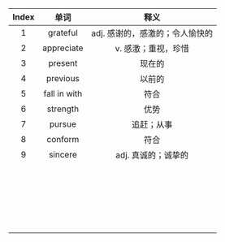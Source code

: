 | Index |     单词     |              释义               |
| :---: | :----------: | :-----------------------------: |
|   1   |   grateful   | adj. 感谢的，感激的；令人愉快的 |
|   2   |  appreciate  |       v. 感激；重视，珍惜       |
|   3   |   present    |             现在的              |
|   4   |   previous   |             以前的              |
|   5   | fall in with |              符合               |
|   6   |   strength   |              优势               |
|   7   |    pursue    |           追赶；从事            |
|   8   |   conform    |              符合               |
|   9   |   sincere    |       adj. 真诚的；诚挚的       |
|       |              |                                 |
|       |              |                                 |
|       |              |                                 |
|       |              |                                 |
|       |              |                                 |
|       |              |                                 |
|       |              |                                 |
|       |              |                                 |
|       |              |                                 |
|       |              |                                 |
|       |              |                                 |
|       |              |                                 |
|       |              |                                 |
|       |              |                                 |
|       |              |                                 |
|       |              |                                 |
|       |              |                                 |
|       |              |                                 |
|       |              |                                 |
|       |              |                                 |
|       |              |                                 |
|       |              |                                 |
|       |              |                                 |

